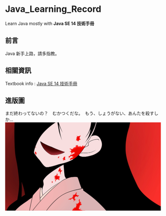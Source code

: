 # Java_Learning_Record
Learn Java mostly with **Java SE 14 技術手冊**

## 前言
Java 新手上路，請多指教。

## 相關資訊
Textbook info : [Java SE 14 技術手冊](http://books.gotop.com.tw/v_ACL059300)

## 進版圖
まだ終わってないの？　むかつくだな。　もう、しょうがない、あんたを殺すしか...
![image](wallpaper416.jpg)
